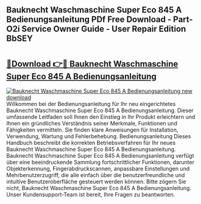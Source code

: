 ## Bauknecht Waschmaschine Super Eco 845 A Bedienungsanleitung PDf Free Download - Part-O2i Service Owner Guide - User Repair Edition BbSEY

# <h2><a href="http://df3q3j.blite.top/?on=Bauknecht+Waschmaschine+Super+Eco+845+A+Bedienungsanleitung">🔗Download 👉🔴 Bauknecht Waschmaschine Super Eco 845 A Bedienungsanleitung</a></h2>

[![Bauknecht Waschmaschine Super Eco 845 A Bedienungsanleitung new download](https://i.imgur.com/lujVjoI.png)](http://df3q3j.blite.top/?on=Bauknecht+Waschmaschine+Super+Eco+845+A+Bedienungsanleitung)
Willkommen bei der Bedienungsanleitung für Ihr neu eingerichtetes Bauknecht Waschmaschine Super Eco 845 A Bedienungsanleitung. Dieser umfassende Leitfaden soll Ihnen den Einstieg in Ihr Produkt erleichtern und Ihnen ein gründliches Verständnis seiner Merkmale, Funktionen und Fähigkeiten vermitteln. Sie finden klare Anweisungen für Installation, Verwendung, Wartung und Fehlerbehebung. Bedienungsanleitung Dieses Handbuch beschreibt die korrekten Betriebsverfahren für Ihr neues Bauknecht Waschmaschine Super Eco 845 A Bedienungsanleitung. Bauknecht Waschmaschine Super Eco 845 A Bedienungsanleitung verfügt über eine beeindruckende Sammlung fortschrittlicher Funktionen, darunter Objekterkennung, Fingerabdruckscannen, anpassbare Einstellungen und Mehrbenutzerzugriff, die alle einfach über die benutzerfreundliche und intuitive Benutzeroberfläche gesteuert werden können. Bitte zögern Sie nicht, Bauknecht Waschmaschine Super Eco 845 A Bedienungsanleitung. Unser Kundensupport-Team ist bereit, Ihre Fragen zu beantworten.
